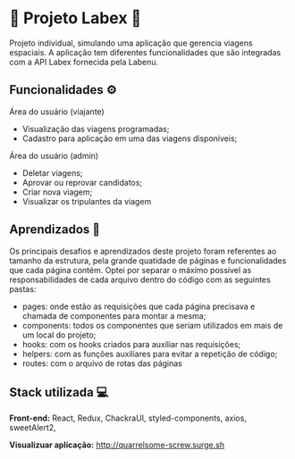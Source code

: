 
# 🚀 Projeto Labex 🚀

 Projeto individual, simulando uma aplicação que gerencia viagens espaciais. A aplicação tem diferentes funcionalidades que são integradas com a API Labex fornecida pela Labenu.

## Funcionalidades ⚙️

Área do usuário (viajante)
- Visualização das viagens programadas;
- Cadastro para aplicação em uma das viagens disponíveis;

Área do usuário (admin)
- Deletar viagens;
- Aprovar ou reprovar candidatos;
- Criar nova viagem;
- Visualizar os tripulantes da viagem

## Aprendizados 📝

Os principais desafios e aprendizados deste projeto foram referentes ao tamanho da estrutura, pela grande quatidade de páginas e funcionalidades que cada página contém.
Optei por separar o máximo possível as responsabilidades de cada arquivo dentro do código com as seguintes pastas:
- pages: onde estão as requisições que cada página precisava e chamada de componentes para montar a mesma;
- components: todos os componentes que seriam utilizados em mais de um local do projeto;
- hooks: com os hooks criados para auxiliar nas requisições;
- helpers: com as funções auxiliares para evitar a repetição de código;
- routes: com o arquivo de rotas das páginas
## Stack utilizada 💻

**Front-end:** React, Redux, ChackraUI, styled-components, axios, sweetAlert2, 

**Visualizuar aplicação:** http://quarrelsome-screw.surge.sh
